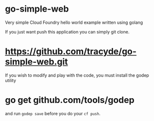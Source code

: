 # go-simple-web
Very simple Cloud Foundry hello world example written using golang

If you just want push this application you can simply git clone.

# https://github.com/tracyde/go-simple-web.git

If you wish to modify and play with the code, you must install the godep utility

# go get github.com/tools/godep

and run `godep save` before you do your `cf push`.
